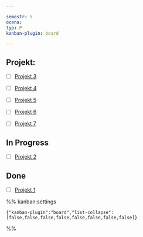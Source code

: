 ```yaml
---

semestr: 5
ocena: 
typ: P
kanban-plugin: board

---
```


## Projekt:

- [ ] [Projekt 3](/Notatki/Semestr%205/Technologie%20sieciowe/Projekt/Projekt%203/Projekt%203.md)
- [ ] [Projekt 4](/Notatki/Semestr%205/Technologie%20sieciowe/Projekt/Projekt%204/Projekt%204.md)
- [ ] [Projekt 5](/Notatki/Semestr%205/Technologie%20sieciowe/Projekt/Projekt%205/Projekt%205.md)
- [ ] [Projekt 6](/Notatki/Semestr%205/Technologie%20sieciowe/Projekt/Projekt%206/Projekt%206.md)
- [ ] [Projekt 7](/Notatki/Semestr%205/Technologie%20sieciowe/Projekt/Projekt%207/Projekt%207.md)


## In Progress

- [ ] [Projekt 2](/Notatki/Semestr%205/Technologie%20sieciowe/Projekt/Projekt%202/Projekt%202.md)


## Done

- [ ] [Projekt 1](/Notatki/Semestr%205/Technologie%20sieciowe/Projekt/Projekt%201/Projekt%201.md)




%% kanban:settings
```
{"kanban-plugin":"board","list-collapse":[false,false,false,false,false,false,false,false]}
```
%%